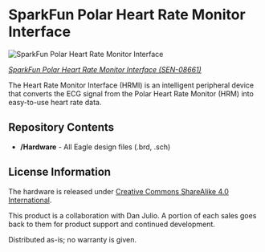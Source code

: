 SparkFun Polar Heart Rate Monitor Interface
========================================

![SparkFun Polar Heart Rate Monitor Interface](https://cdn.sparkfun.com//assets/parts/1/8/1/4/08661-01.jpg)

[*SparkFun Polar Heart Rate Monitor Interface (SEN-08661)*](https://www.sparkfun.com/products/8661)

The Heart Rate Monitor Interface (HRMI) is an intelligent peripheral device that converts the ECG signal from the Polar Heart Rate Monitor (HRM) 
into easy-to-use heart rate data.

Repository Contents
-------------------
* **/Hardware** - All Eagle design files (.brd, .sch)


License Information
-------------------
The hardware is released under [Creative Commons ShareAlike 4.0 International](https://creativecommons.org/licenses/by-sa/4.0/).

This product is a collaboration with Dan Julio. A portion of each sales goes back to them for product support and continued development.

Distributed as-is; no warranty is given.
